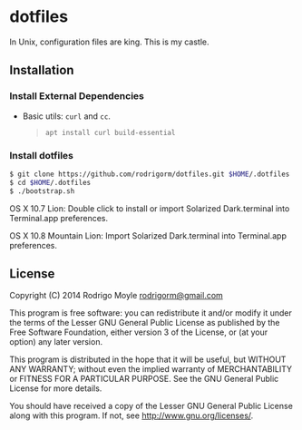 # dotfiles

In Unix, configuration files are king. This is my castle.

## Installation

### Install External Dependencies

- Basic utils: `curl` and `cc`.
  > `apt install curl build-essential`

### Install dotfiles

```bash
$ git clone https://github.com/rodrigorm/dotfiles.git $HOME/.dotfiles
$ cd $HOME/.dotfiles
$ ./bootstrap.sh
```

OS X 10.7 Lion: Double click to install or import Solarized Dark.terminal into Terminal.app preferences.

OS X 10.8 Mountain Lion: Import Solarized Dark.terminal into Terminal.app preferences.

## License

Copyright (C) 2014 Rodrigo Moyle <rodrigorm@gmail.com>

This program is free software: you can redistribute it and/or modify
it under the terms of the Lesser GNU General Public License as published by
the Free Software Foundation, either version 3 of the License, or
(at your option) any later version.

This program is distributed in the hope that it will be useful,
but WITHOUT ANY WARRANTY; without even the implied warranty of
MERCHANTABILITY or FITNESS FOR A PARTICULAR PURPOSE. See the
GNU General Public License for more details.

You should have received a copy of the Lesser GNU General Public License
along with this program. If not, see http://www.gnu.org/licenses/.
